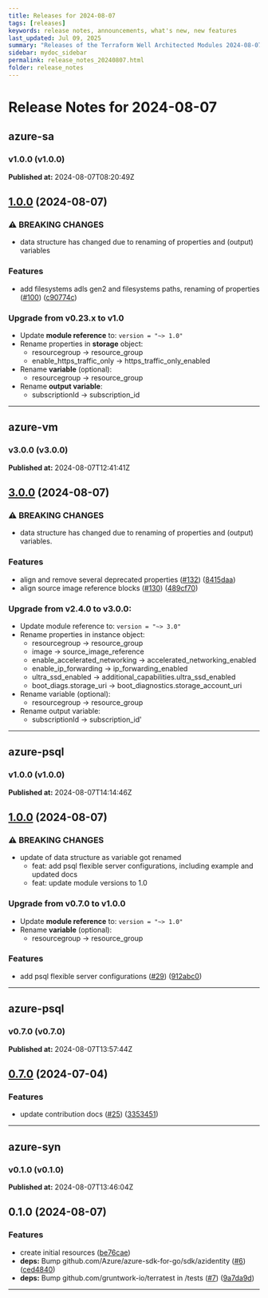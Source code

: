 ```yaml
---
title: Releases for 2024-08-07
tags: [releases]
keywords: release notes, announcements, what's new, new features
last_updated: Jul 09, 2025
summary: "Releases of the Terraform Well Architected Modules 2024-08-07"
sidebar: mydoc_sidebar
permalink: release_notes_20240807.html
folder: release_notes
---
```


# Release Notes for 2024-08-07

## azure-sa
### v1.0.0 (v1.0.0)
**Published at:** 2024-08-07T08:20:49Z

## [1.0.0](https://github.com/CloudNationHQ/terraform-azure-sa/compare/v0.23.1...v1.0.0) (2024-08-07)


### ⚠ BREAKING CHANGES

* data structure has changed due to renaming of properties and (output) variables

### Features

* add filesystems adls gen2 and filesystems paths, renaming of properties ([#100](https://github.com/CloudNationHQ/terraform-azure-sa/issues/100)) ([c90774c](https://github.com/CloudNationHQ/terraform-azure-sa/commit/c90774cc50f0c3a6ffda035deb661cd5f57f637c))

### Upgrade from v0.23.x to v1.0

- Update **module reference** to: `version = "~> 1.0"`
- Rename properties in **storage** object:
    * resourcegroup -> resource_group
    * enable_https_traffic_only -> https_traffic_only_enabled
- Rename **variable** (optional):
   * resourcegroup -> resource_group
- Rename **output variable**:
   * subscriptionId -> subscription_id

---

## azure-vm
### v3.0.0 (v3.0.0)
**Published at:** 2024-08-07T12:41:41Z

## [3.0.0](https://github.com/CloudNationHQ/terraform-azure-vm/compare/v2.4.0...v3.0.0) (2024-08-07)


### ⚠ BREAKING CHANGES

* data structure has changed due to renaming of properties and (output) variables.

### Features

* align and remove several deprecated properties ([#132](https://github.com/CloudNationHQ/terraform-azure-vm/issues/132)) ([8415daa](https://github.com/CloudNationHQ/terraform-azure-vm/commit/8415daad1c36d0e6ce59677547d77110496c6ddb))
* align source image reference blocks ([#130](https://github.com/CloudNationHQ/terraform-azure-vm/issues/130)) ([489cf70](https://github.com/CloudNationHQ/terraform-azure-vm/commit/489cf704c46e9b0b20411ad9079ce2a7621f49c1))

### Upgrade from v2.4.0 to v3.0.0:

- Update module reference to: `version = "~> 3.0"`
- Rename properties in instance object:
  - resourcegroup -> resource_group
  - image -> source_image_reference
  - enable_accelerated_networking -> accelerated_networking_enabled
  - enable_ip_forwarding -> ip_forwarding_enabled
  - ultra_ssd_enabled -> additional_capabilities.ultra_ssd_enabled
  - boot_diags.storage_uri -> boot_diagnostics.storage_account_uri
- Rename variable (optional):
  - resourcegroup -> resource_group
- Rename output variable:
  - subscriptionId -> subscription_id'

---

## azure-psql
### v1.0.0 (v1.0.0)
**Published at:** 2024-08-07T14:14:46Z

## [1.0.0](https://github.com/CloudNationHQ/terraform-azure-psql/compare/v0.7.0...v1.0.0) (2024-08-07)


### ⚠ BREAKING CHANGES

* update of data structure as variable got renamed
    * feat: add psql flexible server configurations, including example and updated docs
    * feat: update module versions to 1.0

### Upgrade from v0.7.0 to v1.0.0

- Update **module reference** to: `version = "~> 1.0"`
- Rename **variable** (optional):
   * resourcegroup -> resource_group

### Features

* add psql flexible server configurations ([#29](https://github.com/CloudNationHQ/terraform-azure-psql/issues/29)) ([912abc0](https://github.com/CloudNationHQ/terraform-azure-psql/commit/912abc0df8a4e095ba8d83d876ee94b559b05b8d))

---

## azure-psql
### v0.7.0 (v0.7.0)
**Published at:** 2024-08-07T13:57:44Z

## [0.7.0](https://github.com/CloudNationHQ/terraform-azure-psql/compare/v0.6.0...v0.7.0) (2024-07-04)


### Features

* update contribution docs ([#25](https://github.com/CloudNationHQ/terraform-azure-psql/issues/25)) ([3353451](https://github.com/CloudNationHQ/terraform-azure-psql/commit/3353451751741f2cda17ca106114c6ce69723c75))

---

## azure-syn
### v0.1.0 (v0.1.0)
**Published at:** 2024-08-07T13:46:04Z

## 0.1.0 (2024-08-07)


### Features

* create initial resources ([be76cae](https://github.com/CloudNationHQ/terraform-azure-syn/commit/be76cae00a3330797a199fce07b17efd007f8e9f))
* **deps:** Bump github.com/Azure/azure-sdk-for-go/sdk/azidentity ([#6](https://github.com/CloudNationHQ/terraform-azure-syn/issues/6)) ([ced4840](https://github.com/CloudNationHQ/terraform-azure-syn/commit/ced4840f0dd119a2b3f1709eccbb844dfde2038b))
* **deps:** Bump github.com/gruntwork-io/terratest in /tests ([#7](https://github.com/CloudNationHQ/terraform-azure-syn/issues/7)) ([9a7da9d](https://github.com/CloudNationHQ/terraform-azure-syn/commit/9a7da9d00b1118daac4fee5f90761e8311b713ed))

---

